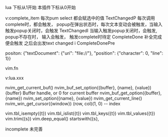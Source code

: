 lua 下标从1开始
本插件下标从0开始

v:complete_item 每次pum select 都会赋选中的值
TextChangedP 每次调用complete时，都会触发， popup在弹出状态时，每次文本变动会被触发，当输入触发popup关闭时，会触发
TextChangedI 当输入触发popup关闭时，会触发, popup不存在时， 输入会触发， 触发complete时待定
CompleteDone 补全完成便会触发 之后会出发text changed i
CompleteDonePre

positon: {"textDocument": {"uri": "file://"}, "position": {"character": 0, "line": 1}}

vim.fn

v:lua.xxx

nvim_get_current_buf()
nvim_buf_set_option({buffer}, {name}, {value})
                    {buffer}  Buffer handle, or 0 for current buffer
nvim_buf_get_option({buffer}, {name})
nvim_set_option({name}, {value})
nvim_get_current_line()
nvim_win_get_cursor({window})
				(row, col)(1, 0) -- index


vim.tbl_isempty({t})
vim.tbl_islist({t})
vim.tbl_keys({t})
vim.tbl_values({t})
vim.trim({s})
vim.deep_equal()
startswith({s},

incomplete 未完善
